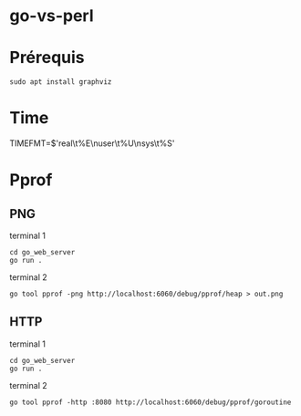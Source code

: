 # go-vs-perl

# Prérequis
```
sudo apt install graphviz
```

# Time
TIMEFMT=$'real\t%E\nuser\t%U\nsys\t%S'

# Pprof

## PNG

terminal 1
```
cd go_web_server
go run .
```

terminal 2
```
go tool pprof -png http://localhost:6060/debug/pprof/heap > out.png
```

## HTTP

terminal 1
```
cd go_web_server
go run .
```

terminal 2
```
go tool pprof -http :8080 http://localhost:6060/debug/pprof/goroutine
```